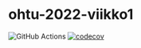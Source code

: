 # ohtu-2022-viikko1
![GitHub Actions](https://github.com/hamidaebadi/ohtu-2022-viikko1/workflows/CI/badge.svg)
[![codecov](https://codecov.io/gh/hamidaebadi/ohtu-2022-viikko1/branch/master/graph/badge.svg?token=273AOKHRX4)](https://codecov.io/gh/hamidaebadi/ohtu-2022-viikko1)

[](https://github.com/hamidaebadi/ohtu-tehtavat)
